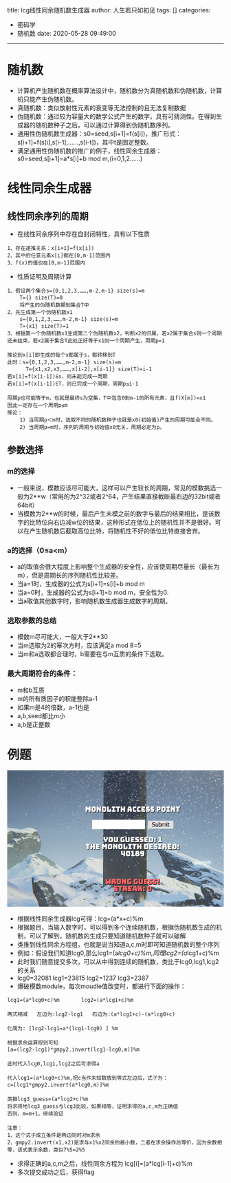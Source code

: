 title: lcg线性同余随机数生成器
author: 人生若只如初见
tags: []
categories:
  - 密码学
  - 随机数
date: 2020-05-28 09:49:00
---
# 随机数
* 计算机产生随机数在概率算法设计中，随机数分为真随机数和伪随机数，计算机只能产生伪随机数。
* 真随机数：类似放射性元素的衰变等无法控制的且无法复制数据
* 伪随机数：通过较为容量大的数学公式产生的数字，具有可猜测性。在得到生成器的随机数种子之后，可以通过计算得到伪随机数序列。
* 通用性伪随机数生成器：s0=seed,s[i+1]=f(s[i])，推广形式：s[i+1]=f(s[i],s[i-1],……,s[i-t])，其中t是固定整数。
* 满足通用性伪随机数的推广的例子，线性同余生成器：s0=seed,s[i+1]=a*s[i]+b mod m,(i=0,1,2……)
# 线性同余生成器
## 线性同余序列的周期
* 在线性同余序列中存在自封闭特性，具有以下性质

```
1、存在递推关系：x[i+1]=f(x[i])
2、其中的任意元素x[i]都在[0,m-1]范围内
3、f(x)的值也在[0,m-1]范围内
```

* 性质证明及周期计算

```
1、假设两个集合s={0,1,2,3,……,m-2,m-1} size(s)=m
    T={} size(T)=0
    将产生的伪随机数挪到集合T中
2、先生成第一个伪随机数x1
    s={0,1,2,3,……,m-2,m-1} size(s)=m
    T={x1} size(T)=1
3、根据第一个伪随机数x1生成第二个伪随机数x2，判断x2的归属，若x2属于集合s则一个周期还未结束，若x2属于集合T此处正好等于x1则一个周期产生，周期p=1

推论到x[i]即生成的每个x都属于s，都转移到T
此时：s={0,1,2,3,……,m-2,m-1} size(s)=m
      T={x1,x2,x3,……,x[i-2],x[i-1]} size(T)=i-1
若x[i]=f(x[i-1])∈s，则未能完成一周期
若x[i]=f(x[i-1])∈T，则已完成一个周期，周期p≤i-1

周期p也可能等于m，也就是最终s为空集，T中包含0到m-1的所有元素，且f(X[m])=x1
因此一定存在一个周期p≤m
推论：
    1) 当周期p＜m时，选取不同的随机数种子也就是x0(初始值)产生的周期可能会不同。
    2) 当周期p=m时，序列的周期与初始值x0无关，周期必定为p。
```


## 参数选择
### m的选择
* 一般来说，模数应该尽可能大，这样可以产生较长的周期，常见的模数挑选一般为2**w（常用的为2^32或者2^64，产生结果直接截断最右边的32bit或者64bit）
* 当模数为2**w的时候，最后产生未模之前的数字与最后的结果相比，是该数字的比特位向右边减w位的结果，这种形式在低位上的随机性并不是很好。可以在产生随机数后截取高位比特，将随机性不好的低位比特直接舍弃。
### a的选择（0≤a<m）
* a的取值会很大程度上影响整个生成器的安全性，应该使周期尽量长（最长为m），但是周期长的序列随机性比较差。
* 当a=1时，生成器的公式为s[i+1]=s[i]+b mod m
* 当a=0时，生成器的公式为s[i+1]=b mod m，安全性为0.
* 当a取值其他数字时，影响随机数生成器生成数字的周期。
### 选取参数的总结
* 模数m尽可能大，一般大于2**30
* 当m选取为2的幂次方时，应该满足a mod 8=5
* 当m和a选取都合理时，b需要在与m互质的条件下选取。
### 最大周期符合的条件：
* m和b互质
* m的所有质因子的积能整除a-1
* 如果m是4的倍数，a-1也是
* a,b,seed都比m小
* a,b是正整数


# 例题

![](/images/pasted-20.png)
* 根据线性同余生成器lcg可得：lcg=(a*x+c)%m
* 根据题目，当输入数字时，可以得到多个连续随机数，根据伪随机数生成的机制，可以了解到，随机数的生成只要知道随机数种子就可以破解
* 类推到线性同余方程组，也就是说当知道a,c,m时即可知道随机数的整个序列
* 例如：假设我们知道lcg0,那么lcg1=(a*lcg0+c)%m,同理lcg2=(a*lcg1+c)%m
* 此时我们随意提交多次，可以从中得到连续的随机数，类比于lcg0,lcg1,lcg2的关系
* lcg0=32081     lcg1=23815     lcg2=1237   lcg3=2387
* 爆破模数module，每次moudle值改变时，都进行下面的操作：

```
lcg1=(a*lcg0+c)%m       lcg2=(a*lcg1+c)%m

两式相减   左边为:lcg2-lcg1   右边为:(a*lcg1+c)-(a*lcg0+c)

化简为: [lcg2-lcg1=a*(lcg1-lcg0) ] %m

根据求余运算规则可知  
[a=(lcg2-lcg1)*gmpy2.invert(lcg1-lcg0,m)]%m

此时代入lcg0,lcg1,lcg2之后可求得a

代入lcg1=(a*lcg0+c)%m,把c当作未知数放到等式左边后，式子为：
c=[lcg1*gmpy2.invert(a*lcg0,m)]%m

类推lcg3_guess=(a*lcg2+c)%m
将求得地lcg3_guess与lcg3比较，如果相等，证明求得的a,c,m为正确值
否则，m=m+1，继续验证

注意：
1、这个式子成立条件是两边同时对m求余
2、gmpy2.invert(x1,x2)是求与x1%x2同余的最小数，二者在求余操作后等价，因为余数相等，该式表示余数，类似7%5=2%5
```


* 求得正确的a,c,m之后，线性同余方程为 lcg[i]=(a*lcg[i-1]+c)%m
* 多次提交成功之后，获得flag